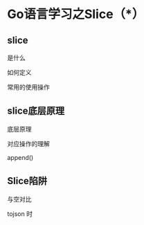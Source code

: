 # Go语言学习之Slice（*）

## slice

是什么

如何定义

常用的使用操作

## slice底层原理

底层原理

对应操作的理解

append()

## Slice陷阱



与空对比

tojson 时  
